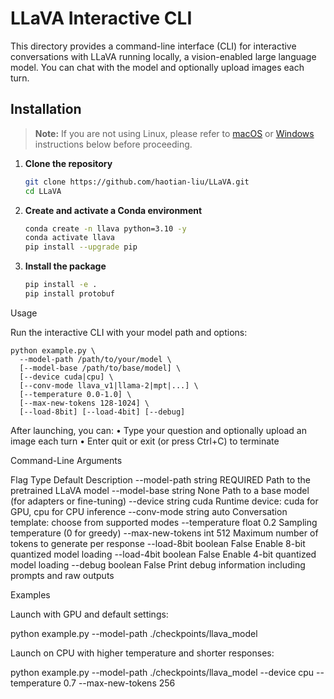 # LLaVA Interactive CLI

This directory provides a command-line interface (CLI) for interactive conversations with LLaVA running locally, a vision-enabled large language model. You can chat with the model and optionally upload images each turn.


## Installation

> **Note:** If you are not using Linux, please refer to [macOS](#macos) or [Windows](#windows) instructions below before proceeding.

1. **Clone the repository**

    ```bash
    git clone https://github.com/haotian-liu/LLaVA.git
    cd LLaVA
    ```

2. **Create and activate a Conda environment**

    ```bash
    conda create -n llava python=3.10 -y
    conda activate llava
    pip install --upgrade pip
    ```

3. **Install the package**

    ```bash
    pip install -e .
    pip install protobuf
    ```

Usage

Run the interactive CLI with your model path and options:

```
python example.py \
  --model-path /path/to/your/model \
  [--model-base /path/to/base/model] \
  [--device cuda|cpu] \
  [--conv-mode llava_v1|llama-2|mpt|...] \
  [--temperature 0.0-1.0] \
  [--max-new-tokens 128-1024] \
  [--load-8bit] [--load-4bit] [--debug]
```
After launching, you can:
	•	Type your question and optionally upload an image each turn
	•	Enter quit or exit (or press Ctrl+C) to terminate

Command-Line Arguments

Flag	Type	Default	Description
--model-path	string	REQUIRED	Path to the pretrained LLaVA model
--model-base	string	None	Path to a base model (for adapters or fine-tuning)
--device	string	cuda	Runtime device: cuda for GPU, cpu for CPU inference
--conv-mode	string	auto	Conversation template: choose from supported modes
--temperature	float	0.2	Sampling temperature (0 for greedy)
--max-new-tokens	int	512	Maximum number of tokens to generate per response
--load-8bit	boolean	False	Enable 8-bit quantized model loading
--load-4bit	boolean	False	Enable 4-bit quantized model loading
--debug	boolean	False	Print debug information including prompts and raw outputs

Examples

Launch with GPU and default settings:

python example.py --model-path ./checkpoints/llava_model

Launch on CPU with higher temperature and shorter responses:

python example.py --model-path ./checkpoints/llava_model --device cpu --temperature 0.7 --max-new-tokens 256

